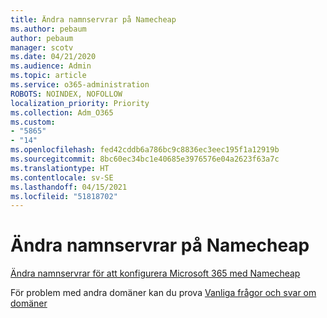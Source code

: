 ```yaml
---
title: Ändra namnservrar på Namecheap
ms.author: pebaum
author: pebaum
manager: scotv
ms.date: 04/21/2020
ms.audience: Admin
ms.topic: article
ms.service: o365-administration
ROBOTS: NOINDEX, NOFOLLOW
localization_priority: Priority
ms.collection: Adm_O365
ms.custom:
- "5865"
- "14"
ms.openlocfilehash: fed42cddb6a786bc9c8836ec3eec195f1a12919b
ms.sourcegitcommit: 8bc60ec34bc1e40685e3976576e04a2623f63a7c
ms.translationtype: HT
ms.contentlocale: sv-SE
ms.lasthandoff: 04/15/2021
ms.locfileid: "51818702"
---
```

# <a name="change-nameservers-at-namecheap"></a>Ändra namnservrar på Namecheap

[Ändra namnservrar för att konfigurera Microsoft 365 med Namecheap](https://docs.microsoft.com/microsoft-365/admin/dns/change-nameservers-at-namecheap?view=o365-worldwide)

För problem med andra domäner kan du prova [Vanliga frågor och svar om domäner](https://docs.microsoft.com/microsoft-365/admin/setup/domains-faq?view=o365-worldwide)